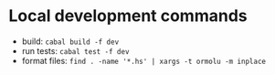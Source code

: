 
# Local development commands

- build: `cabal build -f dev`
- run tests: `cabal test -f dev`
- format files: `find . -name '*.hs' | xargs -t ormolu -m inplace`
